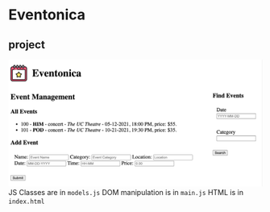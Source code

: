 # Eventonica
## project
![eventonica screenshot](https://github.com/alexcheva/techtonica-assignments/blob/main/eventonica/eventonica-part-2/eventonica.png?raw=true)
JS Classes are in `models.js`
DOM manipulation is in `main.js`
HTML is in `index.html`
